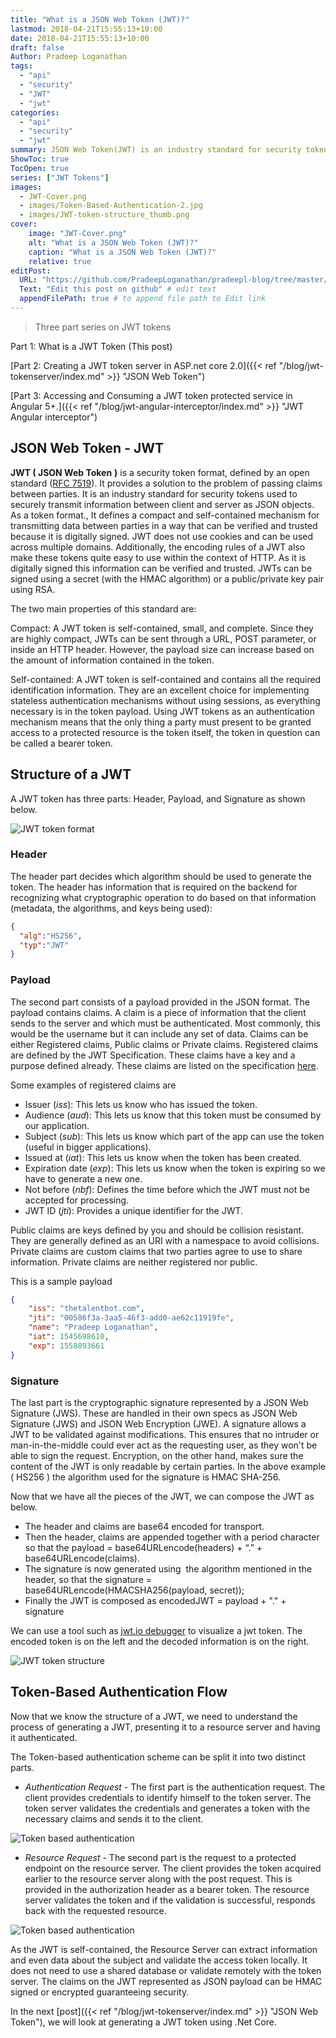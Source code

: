 ```yaml
---
title: "What is a JSON Web Token (JWT)?"
lastmod: 2018-04-21T15:55:13+10:00
date: 2018-04-21T15:55:13+10:00
draft: false
Author: Pradeep Loganathan
tags: 
  - "api"   
  - "security"
  - "JWT"
  - "jwt"
categories: 
  - "api"
  - "security"
  - "jwt"
summary: JSON Web Token(JWT) is an industry standard for security tokens used to securely transmit information between client and server as JSON objects.It provides a solution to the problem of passing claims between parties. 
ShowToc: true
TocOpen: true
series: ["JWT Tokens"]
images:
  - JWT-Cover.png
  - images/Token-Based-Authentication-2.jpg
  - images/JWT-token-structure_thumb.png
cover:
    image: "JWT-Cover.png"
    alt: "What is a JSON Web Token (JWT)?"
    caption: "What is a JSON Web Token (JWT)?"
    relative: true
editPost:
  URL: "https://github.com/PradeepLoganathan/pradeepl-blog/tree/master/content"
  Text: "Edit this post on github" # edit text
  appendFilePath: true # to append file path to Edit link
---
```

> Three part series on JWT tokens

Part 1: What is a JWT Token (This post) 

[Part 2: Creating a JWT token server in ASP.net core 2.0]({{< ref "/blog/jwt-tokenserver/index.md" >}} "JSON Web Token")  

[Part 3: Accessing and Consuming a JWT token protected service in Angular 5+.]({{< ref "/blog/jwt-angular-interceptor/index.md" >}} "JWT Angular interceptor")

## JSON Web Token - JWT

**JWT ( JSON Web Token** **)** is a security token format, defined by an open standard ([RFC 7519](https://tools.ietf.org/html/rfc7519)). It provides a solution to the problem of passing claims between parties. It is an industry standard for security tokens used to securely transmit information between client and server as JSON objects. As a token format., It defines a compact and self-contained mechanism for transmitting data between parties in a way that can be verified and trusted because it is digitally signed. JWT does not use cookies and can be used across multiple domains. Additionally, the encoding rules of a JWT also make these tokens quite easy to use within the context of HTTP. As it is digitally signed this information can be verified and trusted. JWTs can be signed using a secret (with the HMAC algorithm) or a public/private key pair using RSA.

The two main properties of this standard are:

Compact: A JWT token is self-contained, small, and complete. Since they are highly compact, JWTs can be sent through a URL, POST parameter, or inside an HTTP header. However, the payload size can increase based on the amount of information contained in the token.  
  
Self-contained: A JWT token is self-contained and contains all the required identification information. They are an excellent choice for implementing stateless authentication mechanisms without using sessions, as everything necessary is in the token payload. Using JWT tokens as an authentication mechanism means that the only thing a party must present to be granted access to a protected resource is the token itself, the token in question can be called a bearer token.

## Structure of a JWT

A JWT token has three parts: Header, Payload, and Signature as shown below. 

![JWT token format](images/JWT-Token-Format.png "JWT token format")

### Header

The header part decides which algorithm should be used to generate the token. The header has information that is required on the backend for recognizing what cryptographic operation to do based on that information (metadata, the algorithms, and keys being used):

```json
{
  "alg":"HS256",
  "typ":"JWT"
}
```

### Payload

The second part consists of a payload provided in the JSON format. The payload contains claims.  A claim is a piece of information that the client sends to the server and which must be authenticated. Most commonly, this would be the username but it can include any set of data. Claims can be either Registered claims, Public claims or Private claims. Registered claims are defined by the JWT Specification. These claims have a key and a purpose defined already. These claims are listed on the specification [here](https://tools.ietf.org/html/draft-ietf-oauth-json-web-token-32#section-4.1).

Some examples of registered claims are

- Issuer (_iss_): This lets us know who has issued the token.
- Audience (_aud_): This lets us know that this token must be consumed by our application.
- Subject (_sub_): This lets us know which part of the app can use the token (useful in bigger applications).
- Issued at (_iat_): This lets us know when the token has been created.
- Expiration date (_exp_): This lets us know when the token is expiring so we have to generate a new one.
- Not before (_nbf_): Defines the time before which the JWT must not be accepted for processing.
- JWT ID (_jti_): Provides a unique identifier for the JWT.

Public claims are keys defined by you and should be collision resistant. They are generally defined as an URI with a namespace to avoid collisions. Private claims are custom claims that two parties agree to use to share information. Private claims are neither registered nor public.

This is a sample payload

```json
{
    "iss": "thetalentbot.com",
    "jti": "00586f3a-3aa5-46f3-add0-ae62c11919fe",
    "name": "Pradeep Loganathan",
    "iat": 1545698610,
    "exp": 1558893661
}
```

### Signature

The last part is the cryptographic signature represented by a JSON Web Signature (JWS). These are handled in their own specs as JSON Web Signature (JWS) and JSON Web Encryption (JWE). A signature allows a JWT to be validated against modifications. This ensures that no intruder or man-in-the-middle could ever act as the requesting user, as they won't be able to sign the request. Encryption, on the other hand, makes sure the content of the JWT is only readable by certain parties. In the above example ( HS256 ) the algorithm used for the signature is HMAC SHA-256.

Now that we have all the pieces of the JWT, we can compose the JWT as below.

- The header and claims are base64 encoded for transport.
- Then the header, claims are appended together with a period character so that the payload = base64URLencode(headers) + “.” + base64URLencode(claims).
- The signature is now generated using  the algorithm mentioned in the header, so that the signature = base64URLencode(HMACSHA256(payload, secret));
- Finally the JWT is composed as encodedJWT = payload + "." + signature

We can use a tool such as [jwt.io debugger](https://jwt.io/) to visualize a jwt token. The encoded token is on the left and the decoded information is on the right.

![JWT token structure](images/JWT-token-structure_thumb.png "JWT token structure")


## Token-Based Authentication Flow

Now that we know the structure of a JWT, we need to understand the process of generating a JWT, presenting it to a resource server and having it authenticated.

The Token-based authentication scheme can be split it into two distinct parts.

- _Authentication Request_ - The first part is the authentication request. The client provides credentials to identify himself to the token server. The token server validates the credentials and generates a token with the necessary claims and sends it to the client.

![Token based authentication](images/JWT%20Authentication%20Request.png)

- _Resource Request_ - The second part is the request to a protected endpoint on the resource server. The client provides the token acquired earlier to the resource server along with the post request. This is provided in the authorization header as a bearer token. The resource server validates the token and if the validation is successful, responds back with the requested resource.

![Token based authentication](images/JWT%20Resource%20Request.png)

As the JWT is self-contained, the Resource Server can extract information and even data about the subject and validate the access token locally. It does not need to use a shared database or validate remotely with the token server. The claims on the JWT represented as JSON payload can be HMAC signed or encrypted guaranteeing security.

In the next [post]({{< ref "/blog/jwt-tokenserver/index.md" >}} "JSON Web Token"), we will look at generating a JWT token using .Net Core.